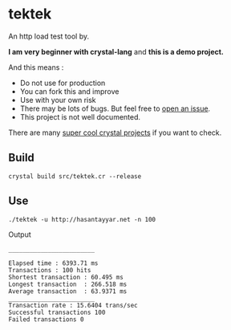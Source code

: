 # tektek
An http load test tool by.

**I am very beginner with crystal-lang** and **this is a demo project.**

And this means :

- Do not use for production
- You can fork this and improve
- Use with your own risk
- There may be lots of bugs. But feel free to [open an issue](https://github.com/hasantayyar/tektek/issues/new).
- This project is not well documented.

There are many [super cool crystal projects](https://github.com/search?l=crystal&q=http&ref=simplesearch&type=Repositories&utf8=%E2%9C%93) if you want to check.


## Build

```
crystal build src/tektek.cr --release
```

## Use

```
./tektek -u http://hasantayyar.net -n 100
```

Output
```
________________________

Elapsed time : 6393.71 ms
Transactions : 100 hits
Shortest transaction : 60.495 ms
Longest transaction  : 266.518 ms
Average transaction  : 63.9371 ms
________________________
Transaction rate : 15.6404 trans/sec
Successful transactions 100
Failed transactions 0
```


